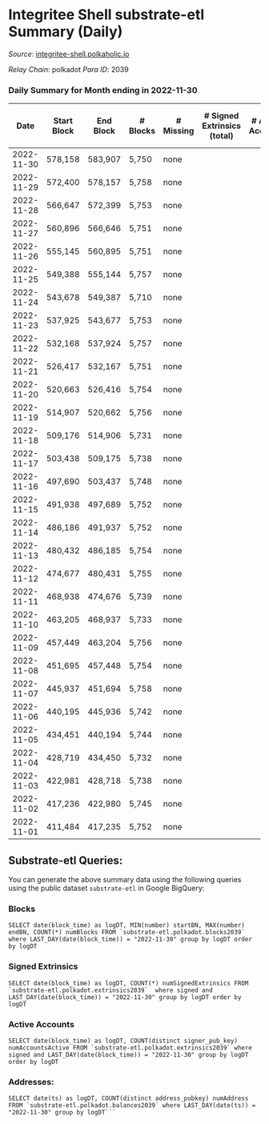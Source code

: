# Integritee Shell substrate-etl Summary (Daily)

_Source_: [integritee-shell.polkaholic.io](https://integritee-shell.polkaholic.io)

*Relay Chain*: polkadot
*Para ID*: 2039



### Daily Summary for Month ending in 2022-11-30


| Date | Start Block | End Block | # Blocks | # Missing | # Signed Extrinsics (total) | # Active Accounts | # Addresses with Balances | # Events | # Transfers | # XCM Transfers In | # XCM Transfers Out |
| ---- | ----------- | --------- | -------- | --------- | --------------------------- | ----------------- | ------------------------- | -------- | ----------- | ------------------ | ------------------- |
| 2022-11-30 | 578,158 | 583,907 | 5,750 | none  |  |  | 1 | 11,500 |   |   |   |
| 2022-11-29 | 572,400 | 578,157 | 5,758 | none  |  |  |  | 11,516 |   |   |   |
| 2022-11-28 | 566,647 | 572,399 | 5,753 | none  |  |  | 1 | 11,506 |   |   |   |
| 2022-11-27 | 560,896 | 566,646 | 5,751 | none  |  |  | 1 | 11,502 |   |   |   |
| 2022-11-26 | 555,145 | 560,895 | 5,751 | none  |  |  |  | 11,502 |   |   |   |
| 2022-11-25 | 549,388 | 555,144 | 5,757 | none  |  |  | 1 | 11,514 |   |   |   |
| 2022-11-24 | 543,678 | 549,387 | 5,710 | none  |  |  |  | 11,420 |   |   |   |
| 2022-11-23 | 537,925 | 543,677 | 5,753 | none  |  |  |  | 11,506 |   |   |   |
| 2022-11-22 | 532,168 | 537,924 | 5,757 | none  |  |  |  | 11,514 |   |   |   |
| 2022-11-21 | 526,417 | 532,167 | 5,751 | none  |  |  |  | 11,502 |   |   |   |
| 2022-11-20 | 520,663 | 526,416 | 5,754 | none  |  |  | 1 | 11,508 |   |   |   |
| 2022-11-19 | 514,907 | 520,662 | 5,756 | none  |  |  | 1 | 11,512 |   |   |   |
| 2022-11-18 | 509,176 | 514,906 | 5,731 | none  |  |  | 1 | 11,462 |   |   |   |
| 2022-11-17 | 503,438 | 509,175 | 5,738 | none  |  |  |  | 11,476 |   |   |   |
| 2022-11-16 | 497,690 | 503,437 | 5,748 | none  |  |  |  | 11,496 |   |   |   |
| 2022-11-15 | 491,938 | 497,689 | 5,752 | none  |  |  |  | 11,504 |   |   |   |
| 2022-11-14 | 486,186 | 491,937 | 5,752 | none  |  |  |  | 11,504 |   |   |   |
| 2022-11-13 | 480,432 | 486,185 | 5,754 | none  |  |  | 1 | 11,508 |   |   |   |
| 2022-11-12 | 474,677 | 480,431 | 5,755 | none  |  |  |  | 11,510 |   |   |   |
| 2022-11-11 | 468,938 | 474,676 | 5,739 | none  |  |  |  | 11,478 |   |   |   |
| 2022-11-10 | 463,205 | 468,937 | 5,733 | none  |  |  |  | 11,466 |   |   |   |
| 2022-11-09 | 457,449 | 463,204 | 5,756 | none  |  |  |  | 11,512 |   |   |   |
| 2022-11-08 | 451,695 | 457,448 | 5,754 | none  |  |  |  | 11,508 |   |   |   |
| 2022-11-07 | 445,937 | 451,694 | 5,758 | none  |  |  |  | 11,516 |   |   |   |
| 2022-11-06 | 440,195 | 445,936 | 5,742 | none  |  |  |  | 11,484 |   |   |   |
| 2022-11-05 | 434,451 | 440,194 | 5,744 | none  |  |  | 1 | 11,488 |   |   |   |
| 2022-11-04 | 428,719 | 434,450 | 5,732 | none  |  |  |  | 11,464 |   |   |   |
| 2022-11-03 | 422,981 | 428,718 | 5,738 | none  |  |  | 1 | 11,476 |   |   |   |
| 2022-11-02 | 417,236 | 422,980 | 5,745 | none  |  |  |  | 11,490 |   |   |   |
| 2022-11-01 | 411,484 | 417,235 | 5,752 | none  |  |  | 1 | 11,504 |   |   |   |

## Substrate-etl Queries:
You can generate the above summary data using the following queries using the public dataset `substrate-etl` in Google BigQuery:


### Blocks
```
SELECT date(block_time) as logDT, MIN(number) startBN, MAX(number) endBN, COUNT(*) numBlocks FROM `substrate-etl.polkadot.blocks2039`  where LAST_DAY(date(block_time)) = "2022-11-30" group by logDT order by logDT
```


### Signed Extrinsics
```
SELECT date(block_time) as logDT, COUNT(*) numSignedExtrinsics FROM `substrate-etl.polkadot.extrinsics2039`  where signed and LAST_DAY(date(block_time)) = "2022-11-30" group by logDT order by logDT
```


### Active Accounts
```
SELECT date(block_time) as logDT, COUNT(distinct signer_pub_key) numAccountsActive FROM `substrate-etl.polkadot.extrinsics2039` where signed and LAST_DAY(date(block_time)) = "2022-11-30" group by logDT order by logDT
```


### Addresses:
```
SELECT date(ts) as logDT, COUNT(distinct address_pubkey) numAddress FROM `substrate-etl.polkadot.balances2039` where LAST_DAY(date(ts)) = "2022-11-30" group by logDT```

